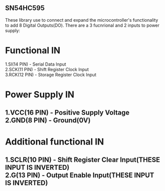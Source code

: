 SN54HC595 
---
These library use to connect and expand the microcontroller's functionality to add 8 Digital Outputs(DO). There are a 3 fucnrional and 2 inputs to power supply:  
# Functional IN  
1.SI(14 PIN) - Serial Data Input   
2.SCK(11 PIN) - Shift Register Clock Input   
3.RCK(12 PIN) - Storage Register Clock Input  
# Power Supply IN  
1.VCC(16 PIN) - Positive Supply Voltage  
2.GND(8 PIN) - Ground(0V)  
---
# Additional functional IN  
1.SCLR(10 PIN) - Shift Register Clear Input(THESE INPUT IS INVERTED)  
2.G(13 PIN) - Output Enable Input(THESE INPUT IS INVERTED)  
---
